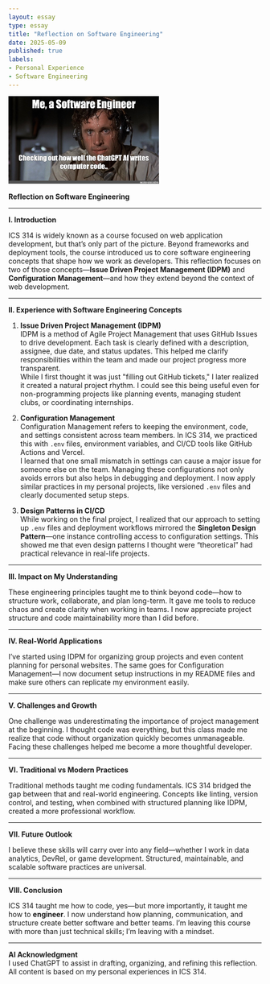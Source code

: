 ```yaml
---
layout: essay
type: essay
title: "Reflection on Software Engineering"
date: 2025-05-09
published: true
labels:
- Personal Experience
- Software Engineering
---
```


<img width="300px" class="rounded float-start pe-4" src="../img/SEEngineer.jpg">  

**Reflection on Software Engineering**

---

**I. Introduction**

ICS 314 is widely known as a course focused on web application development, but that’s only part of the picture. Beyond frameworks and deployment tools, the course introduced us to core software engineering concepts that shape how we work as developers. This reflection focuses on two of those concepts—**Issue Driven Project Management (IDPM)** and **Configuration Management**—and how they extend beyond the context of web development.

---

**II. Experience with Software Engineering Concepts**

1. **Issue Driven Project Management (IDPM)**  
   IDPM is a method of Agile Project Management that uses GitHub Issues to drive development. Each task is clearly defined with a description, assignee, due date, and status updates. This helped me clarify responsibilities within the team and made our project progress more transparent.  
   While I first thought it was just "filling out GitHub tickets," I later realized it created a natural project rhythm. I could see this being useful even for non-programming projects like planning events, managing student clubs, or coordinating internships.

2. **Configuration Management**  
   Configuration Management refers to keeping the environment, code, and settings consistent across team members. In ICS 314, we practiced this with `.env` files, environment variables, and CI/CD tools like GitHub Actions and Vercel.  
   I learned that one small mismatch in settings can cause a major issue for someone else on the team. Managing these configurations not only avoids errors but also helps in debugging and deployment. I now apply similar practices in my personal projects, like versioned `.env` files and clearly documented setup steps.

3. **Design Patterns in CI/CD**  
   While working on the final project, I realized that our approach to setting up `.env` files and deployment workflows mirrored the **Singleton Design Pattern**—one instance controlling access to configuration settings. This showed me that even design patterns I thought were “theoretical” had practical relevance in real-life projects.

---

**III. Impact on My Understanding**

These engineering principles taught me to think beyond code—how to structure work, collaborate, and plan long-term. It gave me tools to reduce chaos and create clarity when working in teams. I now appreciate project structure and code maintainability more than I did before.

---

**IV. Real-World Applications**

I’ve started using IDPM for organizing group projects and even content planning for personal websites. The same goes for Configuration Management—I now document setup instructions in my README files and make sure others can replicate my environment easily.

---

**V. Challenges and Growth**

One challenge was underestimating the importance of project management at the beginning. I thought code was everything, but this class made me realize that code without organization quickly becomes unmanageable. Facing these challenges helped me become a more thoughtful developer.

---

**VI. Traditional vs Modern Practices**

Traditional methods taught me coding fundamentals. ICS 314 bridged the gap between that and real-world engineering. Concepts like linting, version control, and testing, when combined with structured planning like IDPM, created a more professional workflow.

---

**VII. Future Outlook**

I believe these skills will carry over into any field—whether I work in data analytics, DevRel, or game development. Structured, maintainable, and scalable software practices are universal.

---

**VIII. Conclusion**

ICS 314 taught me how to code, yes—but more importantly, it taught me how to **engineer**. I now understand how planning, communication, and structure create better software and better teams. I’m leaving this course with more than just technical skills; I’m leaving with a mindset.

---

**AI Acknowledgment**  
I used ChatGPT to assist in drafting, organizing, and refining this reflection. All content is based on my personal experiences in ICS 314.
